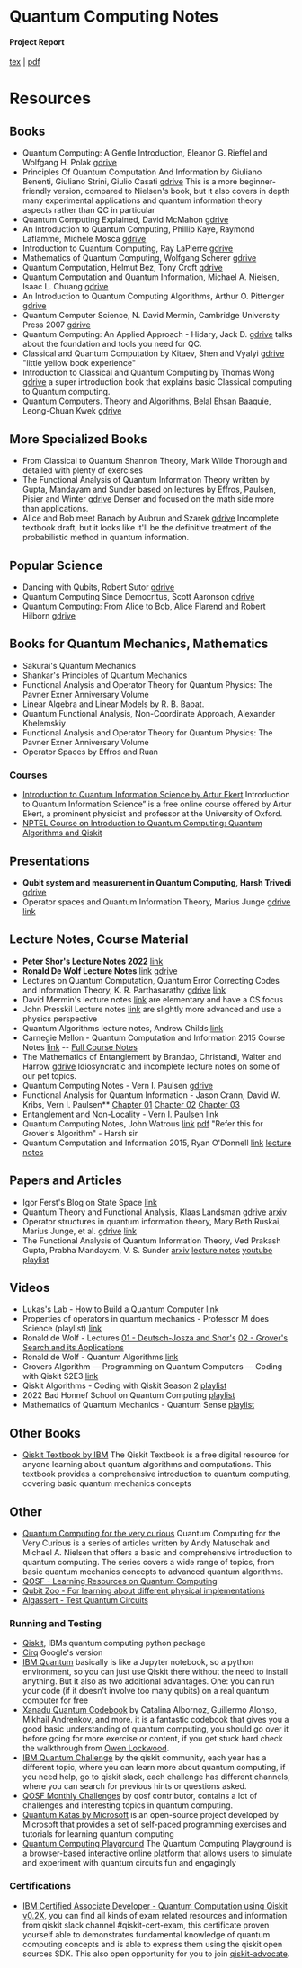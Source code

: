 # Quantum Computing Notes

#### Project Report
[tex](report/project_report.tex) | [pdf](report/project_report.pdf)

# Resources

## Books
* Quantum Computing: A Gentle Introduction, Eleanor G. Rieffel and Wolfgang H. Polak [gdrive](https://drive.google.com/file/d/11I6w6WlGISlnUawouQzLZCT5r_DFQdpl/view?usp=drive_link)
* Principles Of Quantum Computation And Information by Giuliano Benenti, Giuliano Strini, Giulio Casati [gdrive](https://drive.google.com/file/d/1rw_7z9fPHqUHMceGHSnojIlQQlHwmHi0/view?usp=drive_link) This is a more beginner-friendly version, compared to Nielsen's book, but it also covers in depth many experimental applications and quantum information theory aspects rather than QC in particular
* Quantum Computing Explained, David McMahon [gdrive](https://drive.google.com/file/d/1MfQkNf7F_SKvthIoWRu0Z6WXzWPf2e09/view?usp=drive_link)
* An Introduction to Quantum Computing, Phillip Kaye, Raymond Laflamme, Michele Mosca [gdrive](https://drive.google.com/file/d/1bThjMp9Ia796H3Zpwge5FpymBaKGsUfH/view?usp=drive_link)
* Introduction to Quantum Computing, Ray LaPierre [gdrive](https://drive.google.com/file/d/1fQSs4b_kv1JTULjYOag6nIUZh2O8XZY4/view?usp=drive_link)
* Mathematics of Quantum Computing, Wolfgang Scherer [gdrive](https://drive.google.com/file/d/1Q-YXEJgXcxaOXiG7aQpucIXx2752orCL/view?usp=drive_link)
* Quantum Computation, Helmut Bez, Tony Croft [gdrive](https://drive.google.com/file/d/13q01a5_762HS5-k01gNdbzUWhPYOHeLn/view?usp=drive_link)
* Quantum Computation and Quantum Information, Michael A. Nielsen, Isaac L. Chuang [gdrive](https://drive.google.com/file/d/19sczt6sHbE9Kdokkk6653lphdDkzTvHM/view?usp=drive_link)
* An Introduction to Quantum Computing Algorithms, Arthur O. Pittenger [gdrive](https://drive.google.com/file/d/1B3HScVBFhsVGjgIJtIo-cpvf5unQlpbb/view?usp=drive_link)
* Quantum Computer Science, N. David Mermin, Cambridge University Press 2007 [gdrive](https://drive.google.com/file/d/110YqOICSQmQOrqHZC68iwz3zr8u316tZ/view?usp=drive_link)
* Quantum Computing: An Applied Approach - Hidary, Jack D. [gdrive](https://drive.google.com/file/d/1itsLK62K6EoZauyMlxrrghFMCrTSZn-G/view?usp=drive_link) talks about the foundation and tools you need for QC.
* Classical and Quantum Computation by Kitaev, Shen and Vyalyi [gdrive](https://drive.google.com/file/d/1nXKgPD0-GjEkJ_PQ6vsn5HHEACy2WBOT/view?usp=drive_link) "little yellow book experience"
* Introduction to Classical and Quantum Computing by Thomas Wong [gdrive](https://drive.google.com/file/d/1CCZoKao3bLZak_A_RWvZq5nhcBhId1Bn/view?usp=drive_link)  a super introduction book that explains basic Classical computing to Quantum computing.
* Quantum Computers. Theory and Algorithms, Belal Ehsan Baaquie, Leong-Chuan Kwek [gdrive](https://drive.google.com/file/d/114kE6DmQH2Gj-qCmlH4PNXzDu5nOTs5E/view?usp=drive_link)

## More Specialized Books
* From Classical to Quantum Shannon Theory, Mark Wilde Thorough and detailed with plenty of exercises
* The Functional Analysis of Quantum Information Theory written by Gupta, Mandayam and Sunder based on lectures by Effros, Paulsen, Pisier and Winter [gdrive](https://drive.google.com/file/d/1MnuA8Q61ltqzK6uHwwXm_TwwVZf8cgRX/view?usp=drive_link) Denser and focused on the math side more than applications.
* Alice and Bob meet Banach by Aubrun and Szarek [gdrive](https://drive.google.com/file/d/15-gpf4XmVcZrPZ7SJ2Efzt_lwfY6igw9/view?usp=drive_link) Incomplete textbook draft, but it looks like it'll be the definitive treatment of the probabilistic method in quantum information.

## Popular Science
* Dancing with Qubits, Robert Sutor [gdrive](https://drive.google.com/file/d/1T9Iw5vR8IKcT21suxGx7q-K4Iy_x5Wyx/view?usp=drive_link)
* Quantum Computing Since Democritus, Scott Aaronson [gdrive](https://drive.google.com/file/d/1MNHmFXQ-Fq1hFREg1PzlEOml8z1R6KyI/view?usp=drive_link)
* Quantum Computing: From Alice to Bob, Alice Flarend and Robert Hilborn [gdrive](https://drive.google.com/file/d/1BGsw5h7frncfrsQ9ZJQdfbR0a919623-/view?usp=drive_link)

## Books for Quantum Mechanics, Mathematics
* Sakurai's Quantum Mechanics
* Shankar's Principles of Quantum Mechanics
* Functional Analysis and Operator Theory for Quantum Physics: The Pavner Exner Anniversary Volume
* Linear Algebra and Linear Models by R. B. Bapat.
* Quantum Functional Analysis, Non-Coordinate Approach, Alexander Khelemskiy
* Functional Analysis and Operator Theory for Quantum Physics: The Pavner Exner Anniversary Volume
* Operator Spaces by Effros and Ruan

### Courses

* [Introduction to Quantum Information Science by Artur Ekert](https://www.arturekert.org/iqis) Introduction to Quantum Information Science” is a free online course offered by Artur Ekert, a prominent physicist and professor at the University of Oxford. 
* [NPTEL Course on Introduction to Quantum Computing: Quantum Algorithms and Qiskit](https://youtu.be/2SPjEA-4lKk)


## Presentations
* **Qubit system and measurement in Quantum Computing, Harsh Trivedi** [gdrive](https://drive.google.com/file/d/1F11b4QNZwfx_-KpL3y2b4heORlBNOIwr/view?usp=drive_link)
* Operator spaces and Quantum Information Theory, Marius Junge [gdrive](https://drive.google.com/file/d/1yZgpWSQ25W5G1G1nS8Zwr5QmrQu7n6-U/view?usp=drive_link) [link](https://www.birs.ca/workshops/2010/10w5005/files/junge.pdf)

## Lecture Notes, Course Material

* **Peter Shor's Lecture Notes 2022** [link](https://math.mit.edu/~shor/435-LN/)
* **Ronald De Wolf Lecture Notes** [link](https://homepages.cwi.nl/~rdewolf/qcnotes.pdf) [gdrive](https://drive.google.com/file/d/1n33zmR7O05bHON9rKRg1IC-US-VAMdIT/view?usp=drive_link)
* Lectures on Quantum Computation, Quantum Error Correcting Codes and Information Theory, K. R. Parthasarathy [gdrive](https://drive.google.com/file/d/1TMH9vhqeMa2rc1UUx3-fdhOLthdJgqT8/view?usp=drive_link) [link](https://static.cse.iitk.ac.in/users/ppk/notes/krp.pdf)
* David Mermin's lecture notes [link](http://www.lassp.cornell.edu/mermin/qcomp/CS483.html) are elementary and have a CS focus 
* John Presskil Lecture notes [link](http://www.theory.caltech.edu/~preskill/ph229/) are slightly more advanced and use a physics perspective
* Quantum Algorithms lecture notes, Andrew Childs [link](http://www.cs.umd.edu/~amchilds/qa/qa.pdf)
* Carnegie Mellon - Quantum Computation and Information 2015 Course Notes [link](https://www.cs.cmu.edu/~odonnell/quantum15/) -- [Full Course Notes](https://www.cs.cmu.edu/~odonnell/quantum15/QuantumComputationScribeNotesByRyanODonnellAndJohnWright.pdf)
* The Mathematics of Entanglement by Brandao, Christandl, Walter and Harrow [gdrive](https://drive.google.com/file/d/1cDlfgP1u4v5xzjqmnu4O91oIteMR-TCT/view?usp=drive_link) Idiosyncratic and incomplete lecture notes on some of our pet topics.
* Quantum Computing Notes - Vern I. Paulsen [gdrive](https://drive.google.com/file/d/1Y4JUqm4S5d94oowVyyb_P3FdSup2_9XF/view?usp=drive_link)
* Functional Analysis for Quantum Information - Jason Crann, David W. Kribs, Vern I. Paulsen** [Chapter 01](https://www.math.uwaterloo.ca/~vpaulsen/FAQIChapter1.pdf) [Chapter 02](https://www.math.uwaterloo.ca/~vpaulsen/FAQIChapter2.pdf) [Chapter 03](https://www.math.uwaterloo.ca/~vpaulsen/FAQIChapter3.pdf)
* Entanglement and Non-Locality - Vern I. Paulsen [link](https://www.math.uwaterloo.ca/~vpaulsen/EntanglementAndNonlocality_LectureNotes_7.pdf)
* Quantum Computing Notes, John Watrous [link](https://cs.uwaterloo.ca/~watrous/QC-notes/) [pdf](https://cs.uwaterloo.ca/~watrous/QC-notes/QC-notes.pdf) "Refer this for Grover's Algorithm" - Harsh sir
* Quantum Computation and Information 2015, Ryan O'Donnell [link](https://www.cs.cmu.edu/~odonnell/quantum15/) [lecture notes](https://www.cs.cmu.edu/~odonnell/quantum15/QuantumComputationScribeNotesByRyanODonnellAndJohnWright.pdf)

## Papers and Articles
* Igor Ferst's Blog on State Space [link](https://sirjosephporter.com/2022/02/14/state-space/)
* Quantum Theory and Functional Analysis, Klaas Landsman [gdrive](https://drive.google.com/file/d/1kLyDVCEAi_p1yj2lyLcelTeLT7TC7kNm/view?usp=drive_link) [arxiv](https://arxiv.org/abs/1911.06630)
* Operator structures in quantum information theory, Mary Beth Ruskai, Marius Junge, et al. [gdrive](https://drive.google.com/file/d/1F7yHHYqWMTB3eGn6Yz2GwYH2s6DC9qPY/view?usp=drive_link) [link](https://www.birs.ca/workshops/2012/12w5084/report12w5084.pdf)
* The Functional Analysis of Quantum Information Theory, Ved Prakash Gupta, Prabha Mandayam, V. S. Sunder [arxiv](https://arxiv.org/abs/1410.7188) [lecture notes](https://www.imsc.res.in/~sunder/faqit.html) [youtube playlist](https://youtube.com/playlist?list=PLD3E479AB374A718F&si=-D2aKetVhpRYqvB_)

## Videos
* Lukas's Lab - How to Build a Quantum Computer [link](https://www.youtube.com/watch?v=N06hC1GL1ns)
* Properties of operators in quantum mechanics - Professor M does Science (playlist) [link](https://www.youtube.com/playlist?list=PL8W2boV7eVfnb10T_COKPozxEYzEKDwns)
* Ronald de Wolf - Lectures [01 - Deutsch-Josza and Shor's](https://www.youtube.com/watch?v=MvSYyxZcAr8) [02 - Grover's Search and its Applications](https://www.youtube.com/watch?v=tCAKqpXW2CY)
* Ronald de Wolf - Quantum Algorithms [link](https://www.youtube.com/watch?v=XEgBdWQdvfk)
* Grovers Algorithm — Programming on Quantum Computers — Coding with Qiskit S2E3 [link](https://www.youtube.com/watch?v=0RPFWZj7Jm0)
* Qiskit Algorithms - Coding with Qiskit Season 2 [playlist](https://www.youtube.com/playlist?list=PLOFEBzvs-VvrhKYASly1BXo1AdPyoCsor)
* 2022 Bad Honnef School on Quantum Computing [playlist](https://www.youtube.com/playlist?list=PLbBoaSCFITu5s-rivUi2okpaGj4VRtkZw)
* Mathematics of Quantum Mechanics - Quantum Sense [playlist](https://www.youtube.com/playlist?list=PL8ER5-vAoiHAWm1UcZsiauUGPlJChgNXC)

## Other Books
* [Qiskit Textbook by IBM](https://qiskit.org/textbook/preface.html) The Qiskit Textbook is a free digital resource for anyone learning about quantum algorithms and computations. This textbook provides a comprehensive introduction to quantum computing, covering basic quantum mechanics concepts

## Other
* [Quantum Computing for the very curious](https://quantum.country/qcvc) Quantum Computing for the Very Curious is a series of articles written by Andy Matuschak and Michael A. Nielsen that offers a basic and comprehensive introduction to quantum computing. The series covers a wide range of topics, from basic quantum mechanics concepts to advanced quantum algorithms.
* [QOSF - Learning Resources on Quantum Computing](https://www.qosf.org/learn_quantum/)
* [Qubit Zoo - For learning about different physical implementations](https://qubitzoo.org)
* [Algassert - Test Quantum Circuits](https://algassert.com/quirk)


### Running and Testing

* [Qiskit](https://qiskit.org/), IBMs quantum computing python package
* [Cirq](https://quantumai.google/cirq/tutorials) Google's version
* [IBM Quantum](https://quantum-computing.ibm.com/) basically is like a Jupyter notebook, so a python environment, so you can just use Qiskit there without the need to install anything. But it also as two additional advantages. One: you can run your code (if it doesn't involve too many qubits) on a real quantum computer for free
* [Xanadu Quantum Codebook](https://codebook.xanadu.ai/) by Catalina Albornoz, Guillermo Alonso, Mikhail Andrenkov, and more. it is a fantastic codebook that gives you a good basic understanding of quantum computing, you should go over it before going for more exercise or content, if you get stuck hard check the walkthrough from [Owen Lockwood](https://youtube.com/playlist?list=PL91jA61XuCIB-4giBW3Hs-We1FE-fUxPV).
* [IBM Quantum Challenge](https://github.com/search?q=org%3Aqiskit-community+quantum+challenge&type=repositories) by the qiskit community, each year has a different topic, where you can learn more about quantum computing, if you need help, go to qiskit slack, each challenge has different channels, where you can search for previous hints or questions asked.
* [QOSF Monthly Challenges](https://github.com/qosf/monthly-challenges) by qosf contributor, contains a lot of challenges and interesting topics in quantum computing.
* [Quantum Katas by Microsoft](https://learn.microsoft.com/en-us/azure/quantum/tutorial-qdk-intro-to-katas) is an open-source project developed by Microsoft that provides a set of self-paced programming exercises and tutorials for learning quantum computing
* [Quantum Computing Playground](https://www.quantumplayground.net/#/home) The Quantum Computing Playground is a browser-based interactive online platform that allows users to simulate and experiment with quantum circuits fun and engagingly

### Certifications

* [IBM Certified Associate Developer - Quantum Computation using Qiskit v0.2X](https://www.ibm.com/training/certification/C0010300), you can find all kinds of exam related resources and information from qiskit slack channel #qiskit-cert-exam, this certificate proven yourself able to demonstrates fundamental knowledge of quantum computing concepts and is able to express them using the qiskit open sources SDK. This also open opportunity for you to join [qiskit-advocate](https://qiskit.org/advocates/).

